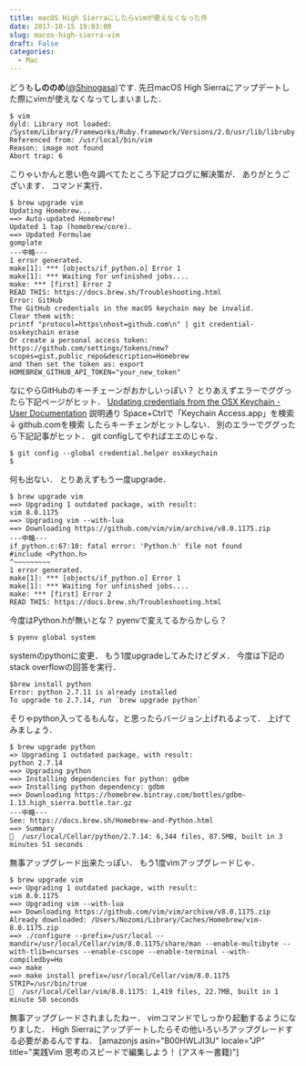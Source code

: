 ```yaml
---
title: macOS High Sierraにしたらvimが使えなくなった件
date: 2017-10-15 19:03:00
slug: macos-high-sierra-vim
draft: False
categories:
  - Mac
---
```


どうも**しののめ**([@Shinogasa](https://twitter.com/Shinogasa))です. 先日macOS High Sierraにアップデートした際にvimが使えなくなってしまいました． 
    
    
    $ vim
    dyld: Library not loaded: /System/Library/Frameworks/Ruby.framework/Versions/2.0/usr/lib/libruby.2.0.0.dylib
    Referenced from: /usr/local/bin/vim
    Reason: image not found
    Abort trap: 6

こりゃいかんと思い色々調べてたところ下記ブログに解決策が．    ありがとうございます． コマンド実行． 
    
    
    $ brew upgrade vim
    Updating Homebrew...
    ==> Auto-updated Homebrew!
    Updated 1 tap (homebrew/core).
    ==> Updated Formulae
    gomplate
    ---中略---
    1 error generated.
    make[1]: *** [objects/if_python.o] Error 1
    make[1]: *** Waiting for unfinished jobs....
    make: *** [first] Error 2
    READ THIS: https://docs.brew.sh/Troubleshooting.html
    Error: GitHub
    The GitHub credentials in the macOS keychain may be invalid.
    Clear them with:
    printf "protocol=https\nhost=github.com\n" | git credential-osxkeychain erase
    Or create a personal access token:
    https://github.com/settings/tokens/new?scopes=gist,public_repo&description=Homebrew
    and then set the token as: export HOMEBREW_GITHUB_API_TOKEN="your_new_token"

なにやらGitHubのキーチェーンがおかしいっぽい？ とりあえずエラーでググったら下記ページがヒット． [Updating credentials from the OSX Keychain - User Documentation](https://help.github.com/articles/updating-credentials-from-the-osx-keychain/) 説明通り Space+Ctrlで「Keychain Access.app」を検索 ↓ github.comを検索 したらキーチェンがヒットしない． 別のエラーでググったら下記記事がヒット．    git configしてやればエエのじゃな． 
    
    
    $ git config --global credential.helper osxkeychain
    $

何も出ない． とりあえずもう一度upgrade． 
    
    
    $ brew upgrade vim
    ==> Upgrading 1 outdated package, with result:
    vim 8.0.1175
    ==> Upgrading vim --with-lua
    ==> Downloading https://github.com/vim/vim/archive/v8.0.1175.zip
    ---中略---
    if_python.c:67:10: fatal error: 'Python.h' file not found
    #include <Python.h>
    ^~~~~~~~~~
    1 error generated.
    make[1]: *** [objects/if_python.o] Error 1
    make[1]: *** Waiting for unfinished jobs....
    make: *** [first] Error 2
    READ THIS: https://docs.brew.sh/Troubleshooting.html

今度はPython.hが無いとな？ pyenvで変えてるからかしら？ 
    
    
    $ pyenv global system

systemのpythonに変更． もう1度upgradeしてみたけどダメ． 今度は下記のstack overflowの回答を実行． 
    
    
    $brew install python
    Error: python 2.7.11 is already installed
    To upgrade to 2.7.14, run `brew upgrade python`

そりゃpython入ってるもんな，と思ったらバージョン上げれるよって． 上げてみましょう． 
    
    
    $ brew upgrade python
    => Upgrading 1 outdated package, with result:
    python 2.7.14
    ==> Upgrading python
    ==> Installing dependencies for python: gdbm
    ==> Installing python dependency: gdbm
    ==> Downloading https://homebrew.bintray.com/bottles/gdbm-1.13.high_sierra.bottle.tar.gz
    ---中略---
    See: https://docs.brew.sh/Homebrew-and-Python.html
    ==> Summary
    🍺  /usr/local/Cellar/python/2.7.14: 6,344 files, 87.5MB, built in 3 minutes 51 seconds

無事アップグレード出来たっぽい． もう1度vimアップグレードじゃ． 
    
    
    $ brew upgrade vim
    ==> Upgrading 1 outdated package, with result:
    vim 8.0.1175
    ==> Upgrading vim --with-lua
    ==> Downloading https://github.com/vim/vim/archive/v8.0.1175.zip
    Already downloaded: /Users/Nozomi/Library/Caches/Homebrew/vim-8.0.1175.zip
    ==> ./configure --prefix=/usr/local --mandir=/usr/local/Cellar/vim/8.0.1175/share/man --enable-multibyte --with-tlib=ncurses --enable-cscope --enable-terminal --with-compiledby=Ho
    ==> make
    ==> make install prefix=/usr/local/Cellar/vim/8.0.1175 STRIP=/usr/bin/true
    🍺  /usr/local/Cellar/vim/8.0.1175: 1,419 files, 22.7MB, built in 1 minute 50 seconds

無事アップグレードされましたねー． vimコマンドでしっかり起動するようになりました． High Sierraにアップデートしたらその他いろいろアップグレードする必要があるんですね． [amazonjs asin="B00HWLJI3U" locale="JP" title="実践Vim 思考のスピードで編集しよう！ (アスキー書籍)"]
